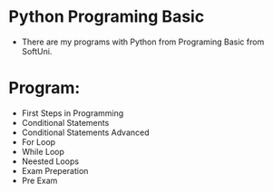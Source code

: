 # Python Programing Basic
 - There are my programs with Python from Programing Basic from SoftUni.
# Program:
- First Steps in Programming
- Conditional Statements
- Conditional Statements Advanced
- For Loop
- While Loop
- Neested Loops
- Exam Preperation
- Pre Exam
